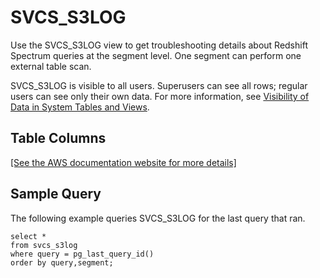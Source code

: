 # SVCS\_S3LOG<a name="r_SVCS_S3LOG"></a>

Use the SVCS\_S3LOG view to get troubleshooting details about Redshift Spectrum queries at the segment level\. One segment can perform one external table scan\.

SVCS\_S3LOG is visible to all users\. Superusers can see all rows; regular users can see only their own data\. For more information, see [Visibility of Data in System Tables and Views](c_visibility-of-data.md)\.

## Table Columns<a name="r_SVCS_S3LOG-table-columns"></a>

[\[See the AWS documentation website for more details\]](http://docs.aws.amazon.com/redshift/latest/dg/r_SVCS_S3LOG.html)

## Sample Query<a name="r_SVCS_S3LOG-sample-query"></a>

The following example queries SVCS\_S3LOG for the last query that ran\.

```
select * 
from svcs_s3log 
where query = pg_last_query_id() 
order by query,segment;
```